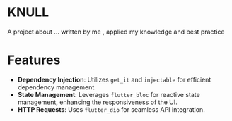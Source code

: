 # KNULL

A project about ... written by me , applied my knowledge and best practice

# Features

- **Dependency Injection**: Utilizes `get_it` and `injectable` for efficient dependency management.
- **State Management**: Leverages `flutter_bloc` for reactive state management, enhancing the responsiveness of the UI.
- **HTTP Requests**: Uses `flutter_dio` for seamless API integration.
